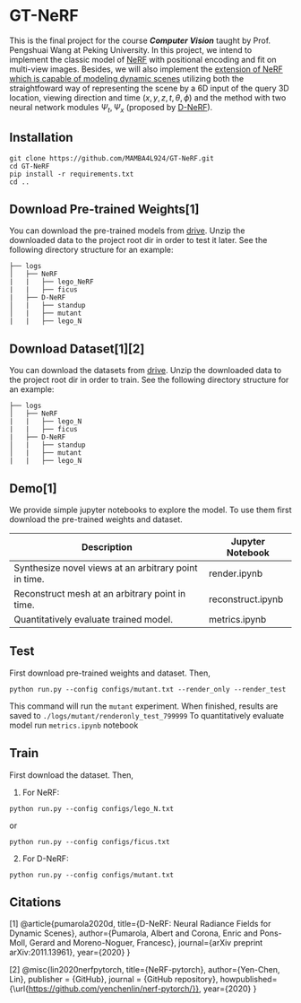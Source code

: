 # GT-NeRF
This is the final project for the course ***Computer Vision*** taught by Prof. Pengshuai Wang at Peking University. In this project, we intend to implement the classic model of [NeRF](http://www.matthewtancik.com/nerf) with positional encoding and fit on multi-view images. Besides, we will also implement the [extension of NeRF which is capable of modeling dynamic scenes](https://www.albertpumarola.com/research/D-NeRF/index.html) utilizing both the straightfoward way of representing the scene by a 6D input of the query 3D location, viewing direction and time $(x, y, z, t, θ, ϕ)$ and the method with two neural network modules $Ψ_t,  Ψ_x$ (proposed by [D-NeRF](https://www.albertpumarola.com/research/D-NeRF/index.html)).  

## Installation
```
git clone https://github.com/MAMBA4L924/GT-NeRF.git
cd GT-NeRF
pip install -r requirements.txt
cd ..
```

## Download Pre-trained Weights[1]
 You can download the pre-trained models from [drive](https://drive.google.com/drive/folders/1p3HAV7irfNl3UQyI0R1nr68mxngmZuDk?usp=sharing). Unzip the downloaded data to the project root dir in order to test it later. See the following directory structure for an example:
```
├── logs 
│   ├── NeRF
|   |   ├── lego_NeRF
|   |   ├── ficus
|   ├── D-NeRF
│   |   ├── standup 
│   |   ├── mutant
|   |   ├── lego_N
```

## Download Dataset[1][2]
 You can download the datasets from [drive](https://drive.google.com/drive/folders/1Zy0wkFIy7EApZiJEEVjQVLYYLk9_R2EL?usp=sharing). Unzip the downloaded data to the project root dir in order to train. See the following directory structure for an example:
```
├── logs 
│   ├── NeRF
|   |   ├── lego_N
|   |   ├── ficus
|   ├── D-NeRF
│   |   ├── standup 
│   |   ├── mutant
|   |   ├── lego_N
```

## Demo[1]
We provide simple jupyter notebooks to explore the model. To use them first download the pre-trained weights and dataset.

| Description      | Jupyter Notebook |
| ----------- | ----------- |
| Synthesize novel views at an arbitrary point in time. | render.ipynb|
| Reconstruct mesh at an arbitrary point in time. | reconstruct.ipynb|
| Quantitatively evaluate trained model. | metrics.ipynb|

## Test
First download pre-trained weights and dataset. Then, 
```
python run.py --config configs/mutant.txt --render_only --render_test
```
This command will run the `mutant` experiment. When finished, results are saved to `./logs/mutant/renderonly_test_799999` To quantitatively evaluate model run `metrics.ipynb` notebook

## Train
First download the dataset. Then,  
1. For NeRF:
```
python run.py --config configs/lego_N.txt
```
or
```
python run.py --config configs/ficus.txt
```
2. For D-NeRF:
```
python run.py --config configs/mutant.txt
```
## Citations
[1] @article{pumarola2020d,
  title={D-NeRF: Neural Radiance Fields for Dynamic Scenes},
  author={Pumarola, Albert and Corona, Enric and Pons-Moll, Gerard and Moreno-Noguer, Francesc},
  journal={arXiv preprint arXiv:2011.13961},
  year={2020}
}  

[2] @misc{lin2020nerfpytorch,
  title={NeRF-pytorch},
  author={Yen-Chen, Lin},
  publisher = {GitHub},
  journal = {GitHub repository},
  howpublished={\url{https://github.com/yenchenlin/nerf-pytorch/}},
  year={2020}
}
